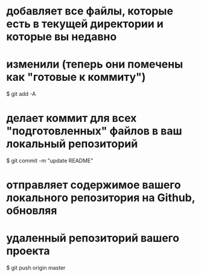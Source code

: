 # добавляет все файлы, которые есть в текущей директории и которые вы недавно
# изменили (теперь они помечены как "готовые к коммиту")
$ git add -A

# делает коммит для всех "подготовленных" файлов в ваш локальный репозиторий
$ git commit -m "update README"

# отправляет содержимое вашего локального репозитория на Github, обновляя
# удаленный репозиторий вашего проекта
$ git push origin master